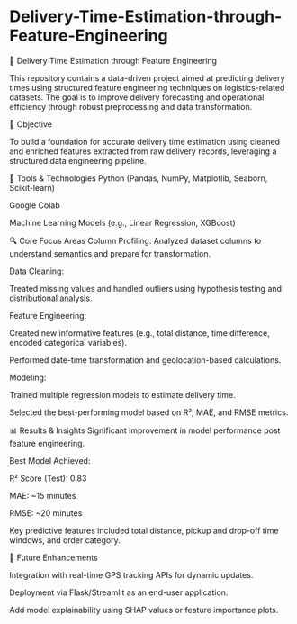 # Delivery-Time-Estimation-through-Feature-Engineering

🚚 Delivery Time Estimation through Feature Engineering

This repository contains a data-driven project aimed at predicting delivery times using structured feature engineering techniques on logistics-related datasets. The goal is to improve delivery forecasting and operational efficiency through robust preprocessing and data transformation.

📌 Objective

To build a foundation for accurate delivery time estimation using cleaned and enriched features extracted from raw delivery records, leveraging a structured data engineering pipeline.

🧰 Tools & Technologies
Python (Pandas, NumPy, Matplotlib, Seaborn, Scikit-learn)

Google Colab

Machine Learning Models (e.g., Linear Regression, XGBoost)

🔍 Core Focus Areas
Column Profiling: Analyzed dataset columns to understand semantics and prepare for transformation.

Data Cleaning:

Treated missing values and handled outliers using hypothesis testing and distributional analysis.

Feature Engineering:

Created new informative features (e.g., total distance, time difference, encoded categorical variables).

Performed date-time transformation and geolocation-based calculations.

Modeling:

Trained multiple regression models to estimate delivery time.

Selected the best-performing model based on R², MAE, and RMSE metrics.

📊 Results & Insights
Significant improvement in model performance post feature engineering.

Best Model Achieved:

R² Score (Test): 0.83

MAE: ~15 minutes

RMSE: ~20 minutes

Key predictive features included total distance, pickup and drop-off time windows, and order category.

🔭 Future Enhancements

Integration with real-time GPS tracking APIs for dynamic updates.

Deployment via Flask/Streamlit as an end-user application.

Add model explainability using SHAP values or feature importance plots.

